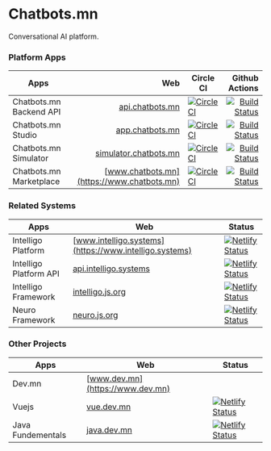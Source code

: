 # Chatbots.mn

Conversational AI platform.

### Platform Apps

| Apps                    |                                                    Web | Circle CI                                                                                                                                                                                                               | Github Actions                                                                                                                                                              |
| ----------------------- | -----------------------------------------------------: | ----------------------------------------------------------------------------------------------------------------------------------------------------------------------------------------------------------------------- | ---------------------------------------------------------------------------------------------------------------------------------------------------------------------------: |
| Chatbots.mn Backend API |             [api.chatbots.mn](https://api.chatbots.mn) | [![CircleCI](https://circleci.com/gh/intelligo-systems/chatbots.mn/tree/master.svg?style=svg&circle-token=cde678f675f54a6a32769bda64fc27499da44ae2)](https://circleci.com/gh/intelligo-systems/chatbots.mn/tree/master) | [![Build Status](https://github.com/intelligo-systems/chatbots.mn/workflows/backend/badge.svg)](https://github.com/intelligo-systems/chatbots.mn/actions?workflow=backend)         |
| Chatbots.mn Studio      |             [app.chatbots.mn](https://app.chatbots.mn) | [![CircleCI](https://circleci.com/gh/intelligo-systems/chatbots.mn/tree/master.svg?style=svg&circle-token=cde678f675f54a6a32769bda64fc27499da44ae2)](https://circleci.com/gh/intelligo-systems/chatbots.mn/tree/master) | [![Build Status](https://github.com/intelligo-systems/chatbots.mn/workflows/studio/badge.svg)](https://github.com/intelligo-systems/chatbots.mn/actions?workflow=studio)           |
| Chatbots.mn Simulator   | [simulator.chatbots.mn](https://simulator.chatbots.mn) | [![CircleCI](https://circleci.com/gh/intelligo-systems/chatbots.mn/tree/master.svg?style=svg&circle-token=cde678f675f54a6a32769bda64fc27499da44ae2)](https://circleci.com/gh/intelligo-systems/chatbots.mn/tree/master) | [![Build Status](https://github.com/intelligo-systems/chatbots.mn/workflows/simulator/badge.svg)](https://github.com/intelligo-systems/chatbots.mn/actions?workflow=simulator)     |
| Chatbots.mn Marketplace |             [www.chatbots.mn](https://www.chatbots.mn) | [![CircleCI](https://circleci.com/gh/intelligo-systems/chatbots.mn/tree/master.svg?style=svg&circle-token=cde678f675f54a6a32769bda64fc27499da44ae2)](https://circleci.com/gh/intelligo-systems/chatbots.mn/tree/master) | [![Build Status](https://github.com/intelligo-systems/chatbots.mn/workflows/marketplace/badge.svg)](https://github.com/intelligo-systems/chatbots.mn/actions?workflow=marketplace) |



### Related Systems 

| Apps                   | Web                                                    | Status                                                                                                                                                                |
|------------------------|--------------------------------------------------------|-----------------------------------------------------------------------------------------------------------------------------------------------------------------------|
| Intelligo Platform     | [www.intelligo.systems](https://www.intelligo.systems) | [![Netlify Status](https://api.netlify.com/api/v1/badges/d99f8dbe-1a04-469d-8b29-2ca984dc11c5/deploy-status)](https://app.netlify.com/sites/intelligosystems/deploys) |
| Intelligo Platform API | [api.intelligo.systems](https://api.intelligo.systems) | [![Netlify Status](https://api.netlify.com/api/v1/badges/d99f8dbe-1a04-469d-8b29-2ca984dc11c5/deploy-status)](https://app.netlify.com/sites/intelligosystems/deploys) |
| Intelligo Framework    | [intelligo.js.org](https://intelligo.js.org)           | [![Netlify Status](https://api.netlify.com/api/v1/badges/b5da6232-0003-4718-bd5e-5d122b981eb6/deploy-status)](https://app.netlify.com/sites/intelligo/deploys)        |
| Neuro Framework        | [neuro.js.org](https://neuro.js.org)                   | [![Netlify Status](https://api.netlify.com/api/v1/badges/e50b93e2-67b8-4c6e-a4cc-c245b571f3cc/deploy-status)](https://app.netlify.com/sites/neurojs/deploys)          |


### Other Projects 

| Apps              | Web                                | Status                                                                                                                                                        |
|-------------------|------------------------------------|---------------------------------------------------------------------------------------------------------------------------------------------------------------|
| Dev.mn            | [www.dev.mn](https://www.dev.mn)   |                                                                                                                                                               |
| Vuejs             | [vue.dev.mn](https://vue.dev.mn)   | [![Netlify Status](https://api.netlify.com/api/v1/badges/3d543ee9-df94-4298-a70c-49ba5c12d143/deploy-status)](https://app.netlify.com/sites/vuejs-mn/deploys) |
| Java Fundementals | [java.dev.mn](https://java.dev.mn) | [![Netlify Status](https://api.netlify.com/api/v1/badges/204af496-cf7d-4164-85c2-72fee5f3f0ae/deploy-status)](https://app.netlify.com/sites/javamn/deploys)   |


